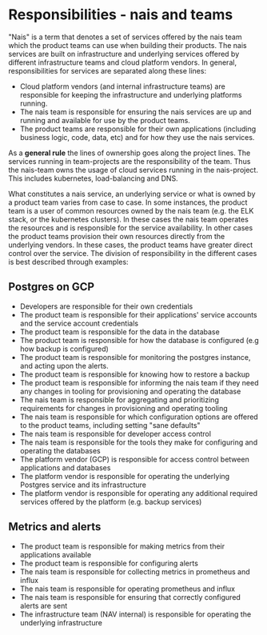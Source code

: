 # Responsibilities - nais and teams

"Nais" is a term that denotes a set of services offered by the nais team which the product teams can use when building their products. 
The nais services are built on infrastructure and underlying services offered by different infrastructure teams and cloud platform vendors. 
In general, responsibilities for services are separated along these lines:

* Cloud platform vendors (and internal infrastructure teams) are responsible for keeping the infrastructure and underlying platforms running.
* The nais team is responsible for ensuring the nais services are up and running and available for use by the product teams.
* The product teams are responsible for their own applications (including business logic, code, data, etc) and for how they use the nais services.

As a **general rule** the lines of ownership goes along the project lines. The services running in team-projects are the responsibility of the team. Thus the nais-team owns the usage of cloud services running in the nais-project. This includes kubernetes, load-balancing and DNS. 

What constitutes a nais service, an underlying service or what is owned by a product team varies from case to case. 
In some instances, the product team is a user of common resources owned by the nais team (e.g. the ELK stack, or the kubernetes clusters). 
In these cases the nais team operates the resources and is responsible for the service availability. 
In other cases the product teams provision their own resources directly from the underlying vendors. 
In these cases, the product teams have greater direct control over the service. The division of responsibility in the different cases is best described through examples:

## Postgres on GCP

- Developers are responsible for their own credentials
- The product team is responsible for their applications' service accounts and the service account credentials
- The product team is responsible for the data in the database
- The product team is responsible for how the database is configured (e.g how backup is configured)
- The product team is responsible for monitoring the postgres instance, and acting upon the alerts. 
- The product team is responsible for knowing how to restore a backup
- The product team is responsible for informing the nais team if they need any changes in tooling for provisioning and operating the database
- The nais team is responsible for aggregating and prioritizing requirements for changes in provisioning and operating tooling
- The nais team is responsible for which configuration options are offered to the product teams, including setting "sane defaults"
- The nais team is responsible for developer access control
- The nais team is responsible for the tools they make for configuring and operating the databases
- The platform vendor (GCP) is responsible for access control between applications and databases
- The platform vendor is responsible for operating the underlying Postgres service and its infrastructure
- The platform vendor is responsible for operating any additional required services offered by the platform (e.g. backup services)



## Metrics and alerts

- The product team is responsible for making metrics from their applications available
- The product team is responsible for configuring alerts
- The nais team is responsible for collecting metrics in prometheus and influx
- The nais team is responsible for operating prometheus and influx
- The nais team is responsible for ensuring that correctly configured alerts are sent
- The infrastructure team (NAV internal) is responsible for operating the underlying infrastructure
